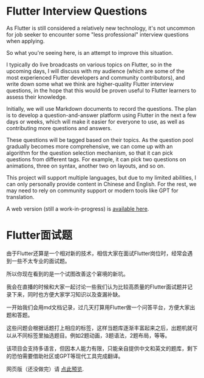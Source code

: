 # Flutter Interview Questions

As Flutter is still considered a relatively new technology, it's not uncommon for job seeker to
encounter some "less professional" interview questions when applying.

So what you're seeing here, is an attempt to improve this situation.

I typically do live broadcasts on various topics on Flutter, so in the upcoming days, I will discuss
with my audience (which are some of the most experienced Flutter developers and community
contributors), and write down some what we think are higher-quality Flutter interview questions, in
the hope that this would be proven useful to Flutter learners to assess their knowledge.

Initially, we will use Markdown documents to record the questions. The plan is to develop a
question-and-answer platform using Flutter in the next a few days or weeks, which will make it
easier for everyone to use, as well as contributing more questions and answers.

These questions will be tagged based on their topics. As the question pool gradually becomes more
comprehensive, we can come up with an algorithm for the question selection mechanism, so that it can
pick questions from different tags. For example, it can pick two questions on animations, three on
syntax, another two on layouts, and so on.

This project will support multiple languages, but due to my limited abilities, I can only personally
provide content in Chinese and English. For the rest, we may need to rely on community support or
modern tools like GPT for translation.

A web version (still a work-in-progress) is
[available here](https://h65wang.github.io/flutter_interview_questions/#/).

# Flutter面试题

由于Flutter还算是一个相对新的技术，相信大家在面试Flutter岗位时，经常会遇到一些不太专业的面试题。

所以你现在看到的是一个试图改善这个窘境的新坑。

我会在直播的时候和大家一起讨论一些我们认为比较高质量的Flutter面试题并记录下来，同时也方便大家学习知识以及查漏补缺。

一开始我们会用md文档记录，过几天打算用Flutter做一个问答平台，方便大家出题和答题。

这些问题会根据话题打上相应的标签，这样当题库逐渐丰富起来之后，出题机就可以从不同标签里抽选题目。例如2题动画，3题语法，2题布局，等等。

该项目会支持多语言，但因本人能力有限，只能亲自提供中文和英文的题库，剩下的恐怕需要借助社区或GPT等现代工具完成翻译。

网页版（还没做完）请
[点此预览](https://h65wang.github.io/flutter_interview_questions/#/).
